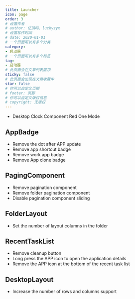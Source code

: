 ```yaml
---
title: Launcher
icon: page
order: 3
# 设置作者
# author: 忆清鸣、luckyzyx
# 设置写作时间
# date: 2020-01-01
# 一个页面可以有多个分类
category:
- 启动器
# 一个页面可以有多个标签
tag:
- 启动器
# 此页面会在文章列表置顶
sticky: false
# 此页面会出现在文章收藏中
star: false
# 你可以自定义页脚
# footer: 页脚
# 你可以自定义版权信息
# copyright: 无版权
---
```


- Desktop Clock Component Red One Mode

## AppBadge

- Remove the dot after APP update
- Remove app shortcut badge
- Remove work app badge
- Remove App clone badge

## PagingComponent

- Remove pagination component
- Remove folder pagination component
- Disable pagination component sliding

## FolderLayout

- Set the number of layout columns in the folder

## RecentTaskList

- Remove cleanup button
- Long press the APP icon to open the application details
- Remove the APP icon at the bottom of the recent task list

## DesktopLayout

- Increase the number of rows and columns support